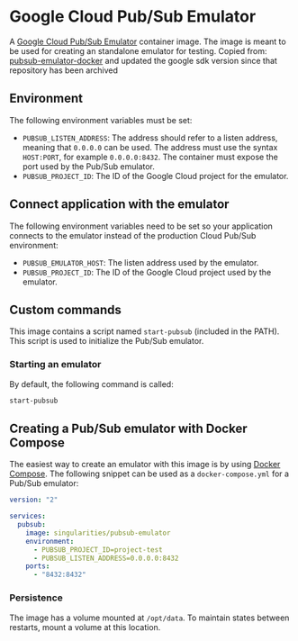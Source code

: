 
# Google Cloud Pub/Sub Emulator

A [Google Cloud Pub/Sub Emulator](https://cloud.google.com/pubsub/docs/emulator) container image. The image is meant to be used for creating an standalone emulator for testing.
Copied from: [pubsub-emulator-docker](https://github.com/SingularitiesCR/pubsub-emulator-docker) and updated the google sdk version since that repository has been archived

## Environment

The following environment variables must be set:

- `PUBSUB_LISTEN_ADDRESS`: The address should refer to a listen address, meaning that `0.0.0.0` can be used. The address must use the syntax `HOST:PORT`, for example `0.0.0.0:8432`. The container must expose the port used by the Pub/Sub emulator.
- `PUBSUB_PROJECT_ID`: The ID of the Google Cloud project for the emulator.

## Connect application with the emulator

The following environment variables need to be set so your application connects to the emulator instead of the production Cloud Pub/Sub environment:

- `PUBSUB_EMULATOR_HOST`: The listen address used by the emulator.
- `PUBSUB_PROJECT_ID`: The ID of the Google Cloud project used by the emulator.

## Custom commands

This image contains a script named `start-pubsub` (included in the PATH). This script is used to initialize the Pub/Sub emulator.

### Starting an emulator

By default, the following command is called:

```sh
start-pubsub
```

## Creating a Pub/Sub emulator with Docker Compose

The easiest way to create an emulator with this image is by using [Docker Compose](https://docs.docker.com/compose). The following snippet can be used as a `docker-compose.yml` for a Pub/Sub emulator:

```YAML
version: "2"

services:
  pubsub:
    image: singularities/pubsub-emulator
    environment:
      - PUBSUB_PROJECT_ID=project-test
      - PUBSUB_LISTEN_ADDRESS=0.0.0.0:8432
    ports:
      - "8432:8432"
```

### Persistence

The image has a volume mounted at `/opt/data`. To maintain states between restarts, mount a volume at this location.